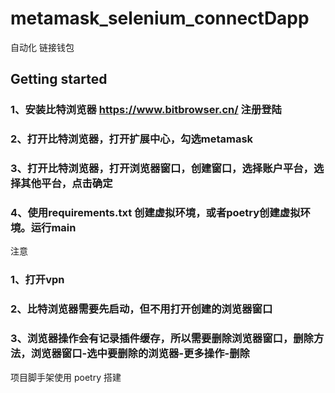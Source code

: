 # metamask_selenium_connectDapp

自动化 链接钱包

## Getting started

### 1、安装比特浏览器 https://www.bitbrowser.cn/ 注册登陆
### 2、打开比特浏览器，打开扩展中心，勾选metamask
### 3、打开比特浏览器，打开浏览器窗口，创建窗口，选择账户平台，选择其他平台，点击确定
### 4、使用requirements.txt 创建虚拟环境，或者poetry创建虚拟环境。运行main


注意
### 1、打开vpn
### 2、比特浏览器需要先启动，但不用打开创建的浏览器窗口
### 3、浏览器操作会有记录插件缓存，所以需要删除浏览器窗口，删除方法，浏览器窗口-选中要删除的浏览器-更多操作-删除

项目脚手架使用 poetry 搭建
